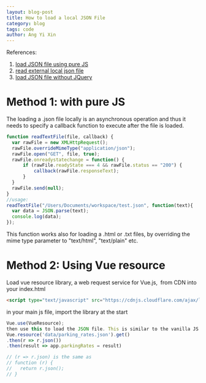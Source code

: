 ```yaml
---
layout: blog-post
title: How to load a local JSON File
category: blog
tags: code
author: Ang Yi Xin
---
```


References:
1. [load JSON file using pure JS](https://codepen.io/KryptoniteDove/post/load-json-file-locally-using-pure-javascript)
2. [read external local json file](http://stackoverflow.com/questions/19706046/how-to-read-an-external-local-json-file-in-javascript)
3. [load JSON file without JQuery](http://www.askyb.com/javascript/load-json-file-locally-by-js-without-jquery/)

# Method 1: with pure JS #

The loading a .json file locally is an asynchronous operation and thus it needs to specify a callback function to execute after the file is loaded.
  ```js
function readTextFile(file, callback) {
    var rawFile = new XMLHttpRequest();
    rawFile.overrideMimeType("application/json");
    rawFile.open("GET", file, true);
    rawFile.onreadystatechange = function() {
        if (rawFile.readyState === 4 && rawFile.status == "200") {
            callback(rawFile.responseText);
        }
    }
    rawFile.send(null);
}
//usage:
readTextFile("/Users/Documents/workspace/test.json", function(text){
    var data = JSON.parse(text);
    console.log(data);
});
  ```
This function works also for loading a .html or .txt files, by overriding the mime type parameter to "text/html", "text/plain" etc.



# Method 2: Using Vue resource #

Load vue resource library, a web request service for Vue.js,  from CDN into your index.html 

  ```html
<script type="text/javascript" src="https://cdnjs.cloudflare.com/ajax/libs/vue-resource/1.0.3/vue-resource.js"></script>
```
in your main js file, import the library at the start
  ```js
Vue.use(VueResource);
then use this to load the JSON file. This is similar to the vanilla JS way of doing XMLHttpRequest
Vue.resource('data/parking_rates.json').get()
.then(r => r.json())
.then(result => app.parkingRates = result)

// (r => r.json) is the same as
// function (r) {
//   return r.json();
// }
  ```
